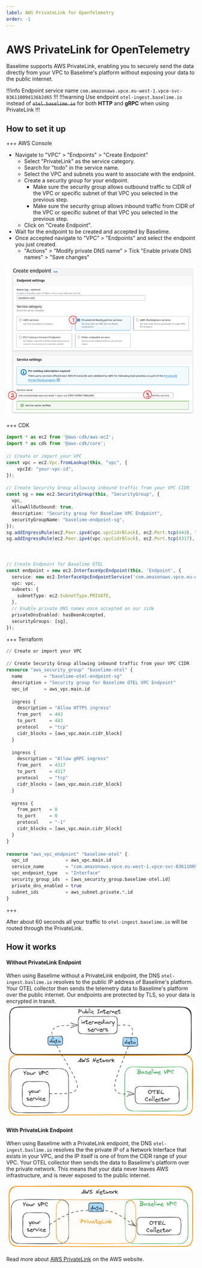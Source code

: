 ```yaml
---
label: AWS PrivateLink for OpenTelemetry
order: -1
---
```


# AWS PrivateLink for OpenTelemetry

Baselime supports AWS PrivateLink, enabling you to securely send the data directly from your VPC to Baselime's platform without exposing your data to the public internet.

!!!info
Endpoint service name `com.amazonaws.vpce.eu-west-1.vpce-svc-03611009d136b2d65`
!!!
!!!warning
Use endpoint `otel-ingest.baselime.io` instead of ~~`otel.baselime.io`~~ for both **HTTP** and **gRPC** when using PrivateLink
!!!

## How to set it up
+++ AWS Console
* Navigate to "VPC" > "Endpoints" > "Create Endpoint"
  * Select "PrivateLink" as the service category.
  * Search for "todo" in the service name.
  * Select the VPC and subnets you want to associate with the endpoint.
  * Create a security group for your endpoint.
    * Make sure the security group allows outbound traffic to CIDR of the VPC or specific subnet of that VPC you selected in the previous step.
    * Make sure the security group allows inbound traffic from CIDR of the VPC or specific subnet of that VPC you selected in the previous step.
  * Click on "Create Endpoint".
* Wait for the endpoint to be created and accepted by Baselime.
* Once accepted navigate to "VPC" > "Endpoints" and select the endpoint you just created.
  * "Actions" > "Modify private DNS name" > Tick "Enable private DNS names" > "Save changes"

![Creating VPC Endpoint](../assets/images/illustrations/sending-data/privateLink/private_link_console_1.png)

+++ CDK
```typescript
import * as ec2 from '@aws-cdk/aws-ec2';
import * as cdk from '@aws-cdk/core';

// Create or import your VPC
const vpc = ec2.Vpc.fromLookup(this, "vpc", {
    vpcId: "your-vpc-id",
});

// Create Security Group allowing inbound traffic from your VPC CIDR
const sg = new ec2.SecurityGroup(this, "SecurityGroup", {
  vpc,
  allowAllOutbound: true,
  description: "Security group for Baselime VPC Endpoint",
  securityGroupName: "baselime-endpoint-sg",
});
sg.addIngressRule(ec2.Peer.ipv4(vpc.vpcCidrBlock), ec2.Port.tcp(443), "Allow HTTPS ingress");
sg.addIngressRule(ec2.Peer.ipv4(vpc.vpcCidrBlock), ec2.Port.tcp(4317), "Allow gRPC ingress");



// Create Endpoint for Baselime OTEL
const endpoint = new ec2.InterfaceVpcEndpoint(this, 'Endpoint', {
  service: new ec2.InterfaceVpcEndpointService('com.amazonaws.vpce.eu-west-1.vpce-svc-03611009d136b2d65', 443),
  vpc: vpc,
  subnets: {
    subnetType: ec2.SubnetType.PRIVATE,
  },
  // Enable private DNS names once accepted on our side
  privateDnsEnabled: hasBeenAccepted,
  securityGroups: [sg],
});
```

+++ Terraform
```terraform
// Create or import your VPC

// Create Security Group allowing inbound traffic from your VPC CIDR
resource "aws_security_group" "baselime-otel" {
  name        = "baselime-otel-endpoint-sg"
  description = "Security group for Baselime OTEL VPC Endpoint"
  vpc_id      = aws_vpc.main.id

  ingress {
    description = "Allow HTTPS ingress"
    from_port   = 443
    to_port     = 443
    protocol    = "tcp"
    cidr_blocks = [aws_vpc.main.cidr_block]
  }

  ingress {
    description = "Allow gRPC ingress"
    from_port   = 4317
    to_port     = 4317
    protocol    = "tcp"
    cidr_blocks = [aws_vpc.main.cidr_block]
  }

  egress {
    from_port   = 0
    to_port     = 0
    protocol    = "-1"
    cidr_blocks = [aws_vpc.main.cidr_block]
  }
}

resource "aws_vpc_endpoint" "baselime-otel" {
  vpc_id              = aws_vpc.main.id
  service_name        = "com.amazonaws.vpce.eu-west-1.vpce-svc-03611009d136b2d65"
  vpc_endpoint_type   = "Interface"
  security_group_ids  = [aws_security_group.baselime-otel.id]
  private_dns_enabled = true
  subnet_ids          = aws_subnet.private.*.id
}
```
+++

After about 60 seconds all your traffic to `otel-ingest.baselime.io` will be routed through the PrivateLink.

## How it works

#### Without PrivateLink Endpoint
When using Baselime without a PrivateLink endpoint, the DNS `otel-ingest.baslime.io` resolves to the public
IP address of Baselime's platform. Your OTEL collector then sends the telemetry data to Baselime's platform
over the public internet. Our endpoints are protected by TLS, so your data is encrypted in transit.
![Sending data without PrivateLink](../assets/images/illustrations/sending-data/privateLink/without_private_link.png)

#### With PrivateLink Endpoint
When using Baselime with a PrivateLink endpoint, the DNS `otel-ingest.baslime.io` resolves the the private IP of a Network
Interface that exists in your VPC, and the IP itself is one of from the CIDR range of your VPC. Your OTEL collector
then sends the data to Baselime's platform over the private network. This means that your data never leaves AWS
infrastructure, and is never exposed to the public internet.

![Sending data with PrivateLink](../assets/images/illustrations/sending-data/privateLink/with_private_link.png)

Read more about [AWS PrivateLink](https://aws.amazon.com/privatelink/) on the AWS website.

